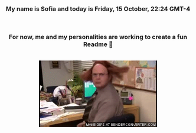 


<div align="center">
<h3 >My name is Sofia and today is Friday, 15 October, 22:24 GMT-4</h3><br>
<h3 >For now, me and my personalities are working to create a fun Readme 👋
</h3><br>
<img src='img/dwight.gif' alt='working...'/>
</div>

